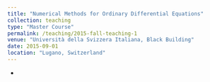 ```yaml
---
title: "Numerical Methods for Ordinary Differential Equations"
collection: teaching
type: "Master Course"
permalink: /teaching/2015-fall-teaching-1
venue: "Università della Svizzera Italiana, Black Building"
date: 2015-09-01
location: "Lugano, Switzerland"
---
```


* 


